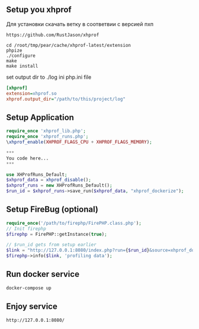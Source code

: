 ## Setup you xhprof
Для установки скачать ветку в соответвии с версией пхп

```
https://github.com/RustJason/xhprof

cd /root/tmp/pear/cache/xhprof-latest/extension
phpize
./configure 
make
make install
```

set output dir to ./log ini php.ini file 

```ini
[xhprof]
extension=xhprof.so
xhprof.output_dir="/path/to/this/project/log"

```

## Setup Application 

```php
require_once 'xhprof_lib.php';
require_once 'xhprof_runs.php';
\xhprof_enable(XHPROF_FLAGS_CPU + XHPROF_FLAGS_MEMORY);

***
You code here...
***

use XHProfRuns_Default;
$xhprof_data = xhprof_disable();
$xhprof_runs = new XHProfRuns_Default();
$run_id = $xhprof_runs->save_run($xhprof_data, "xhprof_dockerize");
```
## Setup FireBug (optional)
```php
require_once('/path/to/firephp/FirePHP.class.php');
// Init firephp
$firephp = FirePHP::getInstance(true);

// $run_id gets from setup earlier
$link = "http://127.0.0.1:8080/index.php?run={$run_id}&source=xhprof_dockerize" . PHP_EOL;
$firephp->info($link, 'profiling data');
```


## Run docker service

```sh
docker-compose up
```

## Enjoy service

```http
http://127.0.0.1:8080/
```


